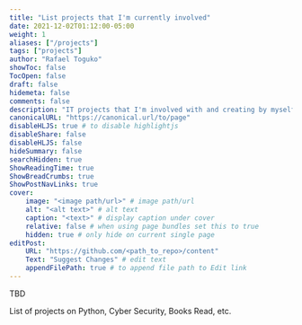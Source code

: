 ```yaml
---
title: "List projects that I'm currently involved"
date: 2021-12-02T01:12:00-05:00
weight: 1
aliases: ["/projects"]
tags: ["projects"]
author: "Rafael Toguko"
showToc: false
TocOpen: false
draft: false
hidemeta: false
comments: false
description: "IT projects that I'm involved with and creating by myself."
canonicalURL: "https://canonical.url/to/page"
disableHLJS: true # to disable highlightjs
disableShare: false
disableHLJS: false
hideSummary: false
searchHidden: true
ShowReadingTime: true
ShowBreadCrumbs: true
ShowPostNavLinks: true
cover:
    image: "<image path/url>" # image path/url
    alt: "<alt text>" # alt text
    caption: "<text>" # display caption under cover
    relative: false # when using page bundles set this to true
    hidden: true # only hide on current single page
editPost:
    URL: "https://github.com/<path_to_repo>/content"
    Text: "Suggest Changes" # edit text
    appendFilePath: true # to append file path to Edit link
---
```


TBD

List of projects on Python, Cyber Security, Books Read, etc.
